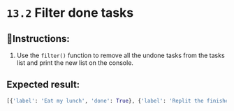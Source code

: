 # `13.2` Filter done tasks

## 📝Instructions:

1. Use the `filter()` function to remove all the undone tasks from the tasks list and print the new list on the console.

## Expected result:

```py
[{'label': 'Eat my lunch', 'done': True}, {'label': 'Replit the finishes', 'done': True}, {'label': 'Read a book', 'done': True}]
  ```